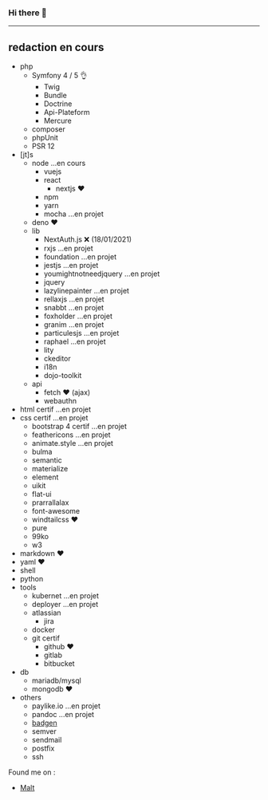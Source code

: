 ### Hi there 👋 
-----
redaction en cours
-----
- php
    - Symfony 4 / 5 👌
        - Twig
        - Bundle
        - Doctrine
        - Api-Plateform
        - Mercure
    - composer
    - phpUnit
    - PSR 12
- [jt]s
    - node ...en cours
        - vuejs
        - react
            - nextjs ♥️
        - npm
        - yarn
        - mocha ...en projet
    - deno ♥️
    - lib
        - NextAuth.js ❌ (18/01/2021)
        - rxjs ...en projet
        - foundation ...en projet
        - jestjs ...en projet
        - youmightnotneedjquery ...en projet
        - jquery
        - lazylinepainter ...en projet
        - rellaxjs ...en projet
        - snabbt ...en projet
        - foxholder ...en projet
        - granim ...en projet
        - particulesjs ...en projet
        - raphael ...en projet
        - lity
        - ckeditor
        - i18n
        - dojo-toolkit
    - api
        - fetch ♥️ (ajax)
        - webauthn
- html certif ...en projet
- css certif ...en projet
    - bootstrap 4 certif ...en projet
    - feathericons ...en projet
    - animate.style ...en projet
    - bulma
    - semantic
    - materialize
    - element
    - uikit
    - flat-ui
    - prarrallalax
    - font-awesome
    - windtailcss ♥️
    - pure
    - 99ko
    - w3
- markdown ♥️
- yaml ♥️
- shell
- python
- tools
    - kubernet ...en projet
    - deployer ...en projet
    - atlassian
        - jira
    - docker
    - git certif
        - github ♥️
        - gitlab
        - bitbucket
- db
    - mariadb/mysql
    - mongodb ♥️
- others
    - paylike.io ...en projet
    - pandoc ...en projet
    - [badgen](https://badgen.net/)
    - semver
    - sendmail
    - postfix
    - ssh
    
    
Found me on :

- [Malt](https://www.malt.fr/profile/damienmillet)
